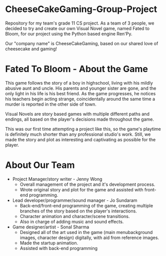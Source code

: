 # CheeseCakeGaming-Group-Project
Repository for my team's grade 11 CS project.
As a team of 3 people, we decided to try and create our own Visual Novel game, named Fated to Bloom, for our project using the Python based engine Ren'Py.

Our "company name" is CheeseCakeGaming, based on our shared love of cheesecake and gaming!

# Fated To Bloom - About the Game
This game follows the story of a boy in highschool, living with his mildly abusive aunt and uncle. His parents and younger sister are gone, and the only light in his life is his best friend.
As the game progresses, he notices his teachers begin acting strange, coincidentally around the same time a murder is reported in the other side of town.

Visual Novels are story based games with multiple different paths and endings, all based on the player's decisions made throughout the game.

This was our first time attempting a project like this, so the game's playtime is definitely much shorter than any professional studio's work. Still, we made the story and plot as interesting and captivating as possible for the player.

# About Our Team
* Project Manager/story writer - Jenny Wong
   * Overall management of the project and it's development process.
   * Wrote original story and plot for the game and assisted with front-end programming.
* Lead developer/programmer/sound manager - Jo Sundaram
   * Back-end/front-end programming of the game, creating multiple branches of the story based on the player's interactions. 
   * Character animation and character/scene transitions.
   * Also in charge of adding music and sound effects.
* Game designer/artist - Sonal Sharma
   * Designed all of the art used in the game (main menubackground images, character design) digitally, with aid from reference images.
   * Made the startup animation.
   * Assisted with back-end programming
  
  
